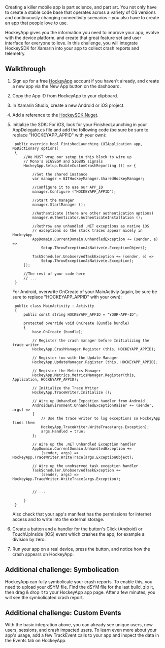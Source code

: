 Creating a killer mobile app is part science, and part art.  You not only have to create a stable code base that operates across a variety of OS versions and continuously changing connectivity scenarios – you also have to create an app that people love to use.

HockeyApp gives you the information you need to improve your app, evolve with the device platform, and create that great feature set and user interface for everyone to love. In this challenge, you will integrate HockeySDK for Xamarin into your app to collect crash reports and telemetry.

## Walkthrough

1. Sign up for a free [HockeyApp](http://hockeyapp.net/features/) account if you haven't already, and create a new app via the New App button on the dashboard.

2. Copy the App ID from HockeyApp to your clipboard.

3. In Xamarin Studio, create a new Android or iOS project.

4. Add a reference to the [HockeySDK Nuget](https://www.nuget.org/packages/HockeySDK.Xamarin).

5. Initialize the SDK: For iOS, look for your FinishedLaunching in your AppDelegate.cs file and add the following code (be sure be sure to replace "HOCKEYAPP_APPID" with your own):

        public override bool FinishedLaunching (UIApplication app, NSDictionary options)
        {
            //We MUST wrap our setup in this block to wire up
            // Mono's SIGSEGV and SIGBUS signals
            HockeyApp.Setup.EnableCustomCrashReporting (() => {

                //Get the shared instance
                var manager = BITHockeyManager.SharedHockeyManager;

                //Configure it to use our APP_ID
                manager.Configure ("HOCKEYAPP_APPID");

                //Start the manager
                manager.StartManager ();

                //Authenticate (there are other authentication options)
                manager.Authenticator.AuthenticateInstallation ();

                //Rethrow any unhandled .NET exceptions as native iOS 
                // exceptions so the stack traces appear nicely in HockeyApp
                AppDomain.CurrentDomain.UnhandledException += (sender, e) => 
                    Setup.ThrowExceptionAsNative(e.ExceptionObject);

                TaskScheduler.UnobservedTaskException += (sender, e) => 
                    Setup.ThrowExceptionAsNative(e.Exception);
            });

            //The rest of your code here
            // ...
        }

    For Android, overwrite OnCreate of your MainActiviy (again, be sure be sure to replace "HOCKEYAPP_APPID" with your own):

        public class MainActivity : Activity
        {      
            public const string HOCKEYAPP_APPID = "YOUR-APP-ID";

            protected override void OnCreate (Bundle bundle)
            {
                base.OnCreate (bundle);

                // Register the crash manager before Initializing the trace writer
                HockeyApp.CrashManager.Register (this, HOCKEYAPP_APPID); 

                // Register too with the Update Manager
                HockeyApp.UpdateManager.Register (this, HOCKEYAPP_APPID);

                // Register the Metrics Manager
                HockeyApp.Metrics.MetricsManager.Register(this, Application, HOCKEYAPP_APPID);

                // Initialize the Trace Writer
                HockeyApp.TraceWriter.Initialize ();

                // Wire up Unhandled Expcetion handler from Android
                AndroidEnvironment.UnhandledExceptionRaiser += (sender, args) => 
                {
                    // Use the trace writer to log exceptions so HockeyApp finds them
                    HockeyApp.TraceWriter.WriteTrace(args.Exception);
                    args.Handled = true;
                };

                // Wire up the .NET Unhandled Exception handler
                AppDomain.CurrentDomain.UnhandledException +=
                    (sender, args) => HockeyApp.TraceWriter.WriteTrace(args.ExceptionObject);

                // Wire up the unobserved task exception handler
                TaskScheduler.UnobservedTaskException += 
                    (sender, args) => HockeyApp.TraceWriter.WriteTrace(args.Exception);


                // ...

            }
        }  

    Also check that your app's manifest has the permissions for internet access and to write into the external storage.

6. Create a button and a handler for the button's Click (Android) or TouchUpInside (iOS) event which crashes the app, for example a division by zero.

7. Run your app on a real device, press the button, and notice how the crash appears on HockeyApp.

## Additional challenge: Symbolication

HockeyApp can fully symbolicate your crash reports. To enable this, you need to upload your dSYM file. Find the dSYM file for the last build, zip it, then drag & drop it to your HockeyApp app page. After a few minutes, you will see the symbolicated crash report.

## Additional challenge: Custom Events

With the basic integration above, you can already see unique users, new users, sessions, and crash impacted users. To learn even more about your app's usage, add a few TrackEvent calls to your app and inspect the data in the Events tab on HockeyApp.